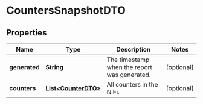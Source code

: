 

# CountersSnapshotDTO

## Properties

Name | Type | Description | Notes
------------ | ------------- | ------------- | -------------
**generated** | **String** | The timestamp when the report was generated. |  [optional]
**counters** | [**List&lt;CounterDTO&gt;**](CounterDTO.md) | All counters in the NiFi. |  [optional]



